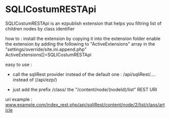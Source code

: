 SQLICostumRESTApi
============

SQLICostumRESTApi is an ezpublish extension that helps you filtring list of children nodes  by class identifier

how to :
install the extension by copying it into the extension folder
enable the extension by adding the following to "ActiveExtensions" array in the "settings/override/site.ini.append.php" 
ActiveExtensions[]=SQLICostumRESTApi

easy to use : 
- call the sqliRest provider instead of the default one : /api/sqliRest/.... instead of (/api/ezp/)

- just add the prefix /class/<your class identifier> the "/content/node/(nodeId)/list" REST URI


uri example :
www.example.com/index_rest.php/api/sqliRest/content/node/2/list/class/article

